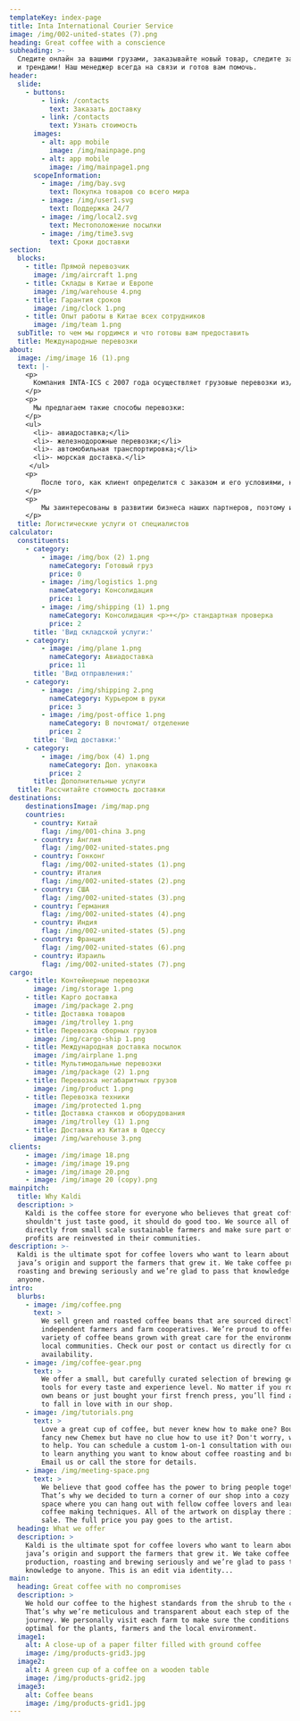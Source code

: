 ```yaml
---
templateKey: index-page
title: Inta International Courier Service
image: /img/002-united-states (7).png
heading: Great coffee with a conscience
subheading: >-
  Следите онлайн за вашими грузами, заказывайте новый товар, следите за скидками
  и трендами! Наш менеджер всегда на связи и готов вам помочь.
header:
  slide:
    - buttons:
        - link: /contacts
          text: Заказать доставку
        - link: /contacts
          text: Узнать стоимость
      images:
        - alt: app mobile
          image: /img/mainpage.png
        - alt: app mobile
          image: /img/mainpage1.png
      scopeInformation:
        - image: /img/bay.svg
          text: Покупка товаров со всего мира
        - image: /img/user1.svg
          text: Поддержка 24/7
        - image: /img/local2.svg
          text: Местоположение посылки
        - image: /img/time3.svg
          text: Сроки доставки
section:
  blocks:
    - title: Прямой перевозчик
      image: /img/aircraft 1.png
    - title: Склады в Китае и Европе
      image: /img/warehouse 4.png
    - title: Гарантия сроков
      image: /img/clock 1.png
    - title: Опыт работы в Китае всех сотрудников
      image: /img/team 1.png
  subTitle: то чем мы гордимся и что готовы вам предоставить
  title: Международные перевозки
about:
  image: /img/image 16 (1).png
  text: |-
    <p>
      Компания INTA-ICS с 2007 года осуществляет грузовые перевозки из/в Украину, страны Европы, Азии, США. Мы предлагаем своим клиентам профессиональную логистику, гибкие цены и качественный сервис. Наша команда профессионалов берется за задачи любой сложности, предлагая современные и выгодные решения по перевозке грузов по всему миру. В нашей досягаемости все крупнейшие и популярнейшие рынки: Китай, Гонконг, США, Европа, Турция, Индия, Тайвань и другие.
    </p>
    <p>    
      Мы предлагаем такие способы перевозки:
    </p>
    <ul>
      <li>- авиадоставка;</li>
      <li>- железнодорожные перевозки;</li>
      <li>- автомобильная транспортировка;</li>
      <li>- морская доставка.</li>
     </ul>
    <p>
        После того, как клиент определится с заказом и его условиями, наши логисты приготовят самый выгодный маршрут следования — доступный, безопасный и краткий. Благодаря сети представительств по всему миру и сотрудничеству с крупными транспортными компаниями, мы отладили процессы перевозки грузов из/в Украину и другие страны.
    </p>
    <p>
        Мы заинтересованы в развитии бизнеса наших партнеров, поэтому используем все возможности, чтобы предоставить качественный сервис.
    </p>
  title: Логистические услуги от специалистов
calculator:
  constituents:
    - category:
        - image: /img/box (2) 1.png
          nameCategory: Готовый груз
          price: 0
        - image: /img/logistics 1.png
          nameCategory: Консолидация
          price: 1
        - image: /img/shipping (1) 1.png
          nameCategory: Консолидация <p>+</p> стандартная проверка
          price: 2
      title: 'Вид складской услуги:'
    - category:
        - image: /img/plane 1.png
          nameCategory: Авиадоставка
          price: 11
      title: 'Вид отправления:'
    - category:
        - image: /img/shipping 2.png
          nameCategory: Курьером в руки
          price: 3
        - image: /img/post-office 1.png
          nameCategory: В почтомат/ отделение
          price: 2
      title: 'Вид доставки:'
    - category:
        - image: /img/box (4) 1.png
          nameCategory: Доп. упаковка
          price: 2
      title: Дополнительные услуги
  title: Рассчитайте стоимость доставки
destinations:
    destinationsImage: /img/map.png     
    countries:
      - country: Китай
        flag: /img/001-china 3.png
      - country: Англия
        flag: /img/002-united-states.png
      - country: Гонконг
        flag: /img/002-united-states (1).png
      - country: Италия
        flag: /img/002-united-states (2).png
      - country: США
        flag: /img/002-united-states (3).png
      - country: Германия
        flag: /img/002-united-states (4).png
      - country: Индия
        flag: /img/002-united-states (5).png
      - country: Франция
        flag: /img/002-united-states (6).png
      - country: Израиль
        flag: /img/002-united-states (7).png
cargo: 
    - title: Контейнерные перевозки
      image: /img/storage 1.png
    - title: Карго доставка
      image: /img/package 2.png 
    - title: Доставка товаров
      image: /img/trolley 1.png
    - title: Перевозка сборных грузов
      image: /img/cargo-ship 1.png
    - title: Международная доставка посылок
      image: /img/airplane 1.png 
    - title: Мультимодальные перевозки
      image: /img/package (2) 1.png 
    - title: Перевозка негабаритных грузов
      image: /img/product 1.png 
    - title: Перевозка техники
      image: /img/protected 1.png 
    - title: Доставка станков и оборудования
      image: /img/trolley (1) 1.png
    - title: Доставка из Китая в Одессу
      image: /img/warehouse 3.png     
clients:
    - image: /img/image 18.png     
    - image: /img/image 19.png     
    - image: /img/image 20.png     
    - image: /img/image 20 (copy).png     
mainpitch:
  title: Why Kaldi
  description: >
    Kaldi is the coffee store for everyone who believes that great coffee
    shouldn't just taste good, it should do good too. We source all of our beans
    directly from small scale sustainable farmers and make sure part of the
    profits are reinvested in their communities.
description: >-
  Kaldi is the ultimate spot for coffee lovers who want to learn about their
  java’s origin and support the farmers that grew it. We take coffee production,
  roasting and brewing seriously and we’re glad to pass that knowledge to
  anyone.
intro:
  blurbs:
    - image: /img/coffee.png
      text: >
        We sell green and roasted coffee beans that are sourced directly from
        independent farmers and farm cooperatives. We’re proud to offer a
        variety of coffee beans grown with great care for the environment and
        local communities. Check our post or contact us directly for current
        availability.
    - image: /img/coffee-gear.png
      text: >
        We offer a small, but carefully curated selection of brewing gear and
        tools for every taste and experience level. No matter if you roast your
        own beans or just bought your first french press, you’ll find a gadget
        to fall in love with in our shop.
    - image: /img/tutorials.png
      text: >
        Love a great cup of coffee, but never knew how to make one? Bought a
        fancy new Chemex but have no clue how to use it? Don't worry, we’re here
        to help. You can schedule a custom 1-on-1 consultation with our baristas
        to learn anything you want to know about coffee roasting and brewing.
        Email us or call the store for details.
    - image: /img/meeting-space.png
      text: >
        We believe that good coffee has the power to bring people together.
        That’s why we decided to turn a corner of our shop into a cozy meeting
        space where you can hang out with fellow coffee lovers and learn about
        coffee making techniques. All of the artwork on display there is for
        sale. The full price you pay goes to the artist.
  heading: What we offer
  description: >
    Kaldi is the ultimate spot for coffee lovers who want to learn about their
    java’s origin and support the farmers that grew it. We take coffee
    production, roasting and brewing seriously and we’re glad to pass that
    knowledge to anyone. This is an edit via identity...
main:
  heading: Great coffee with no compromises
  description: >
    We hold our coffee to the highest standards from the shrub to the cup.
    That’s why we’re meticulous and transparent about each step of the coffee’s
    journey. We personally visit each farm to make sure the conditions are
    optimal for the plants, farmers and the local environment.
  image1:
    alt: A close-up of a paper filter filled with ground coffee
    image: /img/products-grid3.jpg
  image2:
    alt: A green cup of a coffee on a wooden table
    image: /img/products-grid2.jpg
  image3:
    alt: Coffee beans
    image: /img/products-grid1.jpg
---
```


